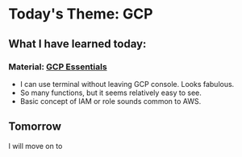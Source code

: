 # Today's Theme: GCP

## What I have learned today:

### Material: [GCP Essentials](https://google.qwiklabs.com/quests/23?utm_source=gcp-free-trial-2&utm_medium=email&utm_campaign=19nt2&qlcampaign=1c-nft-988)
- I can use terminal without leaving GCP console. Looks fabulous.
- So many functions, but it seems relatively easy to see.
- Basic concept of IAM or role sounds common to AWS.

## Tomorrow
I will move on to []()
